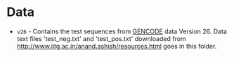  # Data

  - `v26` - Contains the test sequences from [GENCODE][1] data Version 26.
	    Data text files 'test_neg.txt' and 'test_pos.txt' downloaded from http://www.iitg.ac.in/anand.ashish/resources.html goes in this folder.
	    
[1]: https://www.gencodegenes.org/human/release_20.html





